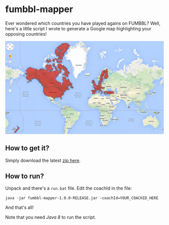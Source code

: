 # fumbbl-mapper

Ever wondered which countries you have played agains on FUMBBL? Well, here's a little script I wrote to generate a Google map highlighting your opposing countries!

![fumbbl-mapper screenshot](https://raw.githubusercontent.com/roante/fumbbl-mapper/master/res/screenshot.png)

## How to get it?
Simply download the latest [zip here](https://github.com/roante/fumbbl-mapper/tree/master/dist).

## How to run?
Unpack and there's a `run.bat` file. Edit the coachId in the file:

	java -jar fumbbl-mapper-1.0.0-RELEASE.jar -coachId=YOUR_COACHID_HERE

And that's all!

Note that you need *Java 8* to run the script.
